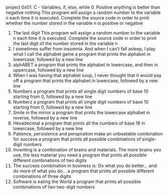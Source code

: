 project
0x01. C - Variables, if, else, while
0. Positive anything is better than negative nothing
This program will assign a random number to the variable n each time it is executed. Complete the source code in order to print whether the number stored in the variable n is positive or negative
1. The last digit
This program will assign a random number to the variable n each time it is executed. Complete the source code in order to print the last digit of the number stored in the variable n
2. I sometimes suffer from insomnia. And when I can't fall asleep, I play what I call the alphabet game
a program that prints the alphabet in lowercase, followed by a new line
3. alphABET
a program that prints the alphabet in lowercase, and then in uppercase, followed by a new line
4. When I was having that alphabet soup, I never thought that it would pay off
a program that prints the alphabet in lowercase, followed by a new line
5. Numbers
a program that prints all single digit numbers of base 10 starting from 0, followed by a new line
6. Numberz
a program that prints all single digit numbers of base 10 starting from 0, followed by a new line
7. Smile in the mirror
a program that prints the lowercase alphabet in reverse, followed by a new line
8. Hexadecimal
a program that prints all the numbers of base 16 in lowercase, followed by a new line
9. Patience, persistence and perspiration make an unbeatable combination for success
a program that prints all possible combinations of single-digit numbers
10. Inventing is a combination of brains and materials. The more brains you use, the less material you need
a program that prints all possible different combinations of two digits
11. The success combination in business is: Do what you do better... and: do more of what you do...
a program that prints all possible different combinations of three digits
12. Software is eating the World
a program that prints all possible combinations of two two-digit numbers
